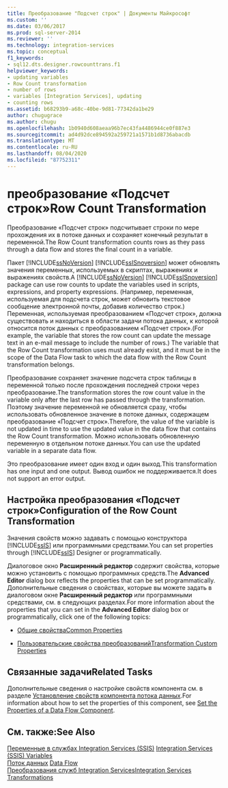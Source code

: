 ```yaml
---
title: Преобразование "Подсчет строк" | Документы Майкрософт
ms.custom: ''
ms.date: 03/06/2017
ms.prod: sql-server-2014
ms.reviewer: ''
ms.technology: integration-services
ms.topic: conceptual
f1_keywords:
- sql12.dts.designer.rowcounttrans.f1
helpviewer_keywords:
- updating variables
- Row Count transformation
- number of rows
- variables [Integration Services], updating
- counting rows
ms.assetid: b68293b9-a68c-40be-9d81-77342da1be29
author: chugugrace
ms.author: chugu
ms.openlocfilehash: 1b0940d608aeaa96b7ec43fa4486944ce0f887e3
ms.sourcegitcommit: ad4d92dce894592a259721a1571b1d8736abacdb
ms.translationtype: MT
ms.contentlocale: ru-RU
ms.lasthandoff: 08/04/2020
ms.locfileid: "87752311"
---
```

# <a name="row-count-transformation"></a><span data-ttu-id="94e01-102">преобразование «Подсчет строк»</span><span class="sxs-lookup"><span data-stu-id="94e01-102">Row Count Transformation</span></span>
  <span data-ttu-id="94e01-103">Преобразование «Подсчет строк» подсчитывает строки по мере прохождения их в потоке данных и сохраняет конечный результат в переменной.</span><span class="sxs-lookup"><span data-stu-id="94e01-103">The Row Count transformation counts rows as they pass through a data flow and stores the final count in a variable.</span></span>  
  
 <span data-ttu-id="94e01-104">Пакет [!INCLUDE[ssNoVersion](../../../includes/ssnoversion-md.md)] [!INCLUDE[ssISnoversion](../../../includes/ssisnoversion-md.md)] может обновлять значения переменных, используемых в скриптах, выражениях и выражениях свойств.</span><span class="sxs-lookup"><span data-stu-id="94e01-104">A [!INCLUDE[ssNoVersion](../../../includes/ssnoversion-md.md)] [!INCLUDE[ssISnoversion](../../../includes/ssisnoversion-md.md)] package can use row counts to update the variables used in scripts, expressions, and property expressions.</span></span> <span data-ttu-id="94e01-105">(Например, переменная, используемая для подсчета строк, может обновить текстовое сообщение электронной почты, добавив количество строк.) Переменная, используемая преобразованием «Подсчет строк», должна существовать и находиться в области задачи потока данных, к которой относится поток данных с преобразованием «Подсчет строк».</span><span class="sxs-lookup"><span data-stu-id="94e01-105">(For example, the variable that stores the row count can update the message text in an e-mail message to include the number of rows.) The variable that the Row Count transformation uses must already exist, and it must be in the scope of the Data Flow task to which the data flow with the Row Count transformation belongs.</span></span>  
  
 <span data-ttu-id="94e01-106">Преобразование сохраняет значение подсчета строк таблицы в переменной только после прохождения последней строки через преобразование.</span><span class="sxs-lookup"><span data-stu-id="94e01-106">The transformation stores the row count value in the variable only after the last row has passed through the transformation.</span></span> <span data-ttu-id="94e01-107">Поэтому значение переменной не обновляется сразу, чтобы использовать обновленное значение в потоке данных, содержащем преобразование «Подсчет строк».</span><span class="sxs-lookup"><span data-stu-id="94e01-107">Therefore, the value of the variable is not updated in time to use the updated value in the data flow that contains the Row Count transformation.</span></span> <span data-ttu-id="94e01-108">Можно использовать обновленную переменную в отдельном потоке данных.</span><span class="sxs-lookup"><span data-stu-id="94e01-108">You can use the updated variable in a separate data flow.</span></span>  
  
 <span data-ttu-id="94e01-109">Это преобразование имеет один вход и один выход.</span><span class="sxs-lookup"><span data-stu-id="94e01-109">This transformation has one input and one output.</span></span> <span data-ttu-id="94e01-110">Вывод ошибок не поддерживается.</span><span class="sxs-lookup"><span data-stu-id="94e01-110">It does not support an error output.</span></span>  
  
## <a name="configuration-of-the-row-count-transformation"></a><span data-ttu-id="94e01-111">Настройка преобразования «Подсчет строк»</span><span class="sxs-lookup"><span data-stu-id="94e01-111">Configuration of the Row Count Transformation</span></span>  
 <span data-ttu-id="94e01-112">Значения свойств можно задавать с помощью конструктора [!INCLUDE[ssIS](../../../includes/ssis-md.md)] или программными средствами.</span><span class="sxs-lookup"><span data-stu-id="94e01-112">You can set properties through [!INCLUDE[ssIS](../../../includes/ssis-md.md)] Designer or programmatically.</span></span>  
  
 <span data-ttu-id="94e01-113">Диалоговое окно **Расширенный редактор** содержит свойства, которые можно установить с помощью программных средств.</span><span class="sxs-lookup"><span data-stu-id="94e01-113">The **Advanced Editor** dialog box reflects the properties that can be set programmatically.</span></span> <span data-ttu-id="94e01-114">Дополнительные сведения о свойствах, которые вы можете задать в диалоговом окне **Расширенный редактор** или программными средствами, см. в следующих разделах.</span><span class="sxs-lookup"><span data-stu-id="94e01-114">For more information about the properties that you can set in the **Advanced Editor** dialog box or programmatically, click one of the following topics:</span></span>  
  
-   [<span data-ttu-id="94e01-115">Общие свойства</span><span class="sxs-lookup"><span data-stu-id="94e01-115">Common Properties</span></span>](../../common-properties.md)  
  
-   [<span data-ttu-id="94e01-116">Пользовательские свойства преобразований</span><span class="sxs-lookup"><span data-stu-id="94e01-116">Transformation Custom Properties</span></span>](transformation-custom-properties.md)  
  
## <a name="related-tasks"></a><span data-ttu-id="94e01-117">Связанные задачи</span><span class="sxs-lookup"><span data-stu-id="94e01-117">Related Tasks</span></span>  
 <span data-ttu-id="94e01-118">Дополнительные сведения о настройке свойств компонента см. в разделе [Установление свойств компонента потока данных](../set-the-properties-of-a-data-flow-component.md).</span><span class="sxs-lookup"><span data-stu-id="94e01-118">For information about how to set the properties of this component, see [Set the Properties of a Data Flow Component](../set-the-properties-of-a-data-flow-component.md).</span></span>  
  
## <a name="see-also"></a><span data-ttu-id="94e01-119">См. также:</span><span class="sxs-lookup"><span data-stu-id="94e01-119">See Also</span></span>  
 <span data-ttu-id="94e01-120">[Переменные в службах Integration Services (SSIS)](../../integration-services-ssis-variables.md) </span><span class="sxs-lookup"><span data-stu-id="94e01-120">[Integration Services &#40;SSIS&#41; Variables](../../integration-services-ssis-variables.md) </span></span>  
 <span data-ttu-id="94e01-121">[Поток данных](../data-flow.md) </span><span class="sxs-lookup"><span data-stu-id="94e01-121">[Data Flow](../data-flow.md) </span></span>  
 [<span data-ttu-id="94e01-122">Преобразования служб Integration Services</span><span class="sxs-lookup"><span data-stu-id="94e01-122">Integration Services Transformations</span></span>](integration-services-transformations.md)  
  
  
